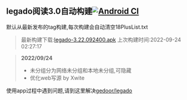 ## legado阅读3.0自动构建[![Android CI](https://github.com/10bits/gedoor-Build/workflows/Android%20CI/badge.svg)](https://github.com/10bits/gedoor-Build/actions)

默认从最新发布的tag构建,每次构建会自动清空18PlusList.txt

> 最新构建下载:[legado-3.22.092400.apk](https://github.com/nsv2051/gedoor-Build/releases/download/legado-3.22.092400/legado-3.22.092400.apk) 上次构建时间:2022-09-24 02:27:17
<!--start-->
> **2022/09/24**
> 
> * 未分组分为网络未分组和本地未分组,可隐藏
> * 优化web写源 by Xwite
<!--end-->
  
使用app过程中遇到问题,请到这里解决[gedoor/legado](https://github.com/gedoor/legado/issues)

